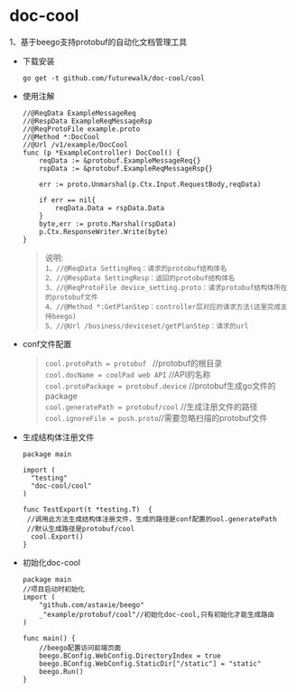 # doc-cool
1、基于beego支持protobuf的自动化文档管理工具

- 下载安装
  
  `go get -t github.com/futurewalk/doc-cool/cool`

- 使用注解
  
      //@ReqData ExampleMessageReq
      //@RespData ExampleReqMessageRsp
      //@ReqProtoFile example.proto
      //@Method *:DocCool
      //@Url /v1/example/DocCool
      func (p *ExampleController) DocCool() {
          reqData := &protobuf.ExampleMessageReq{}
          rspData := &protobuf.ExampleReqMessageRsp{}
        
          err := proto.Unmarshal(p.Ctx.Input.RequestBody,reqData)
        
          if err == nil{
              reqData.Data = rspData.Data
          }
          byte,err := proto.Marshal(rspData)
          p.Ctx.ResponseWriter.Write(byte)
      }
  > 说明:  
  > `1、//@ReqData SettingReq：请求的protobuf结构体名 `   
  > `2、//@RespData SettingResp：返回的protobuf结构体名`          
  > `3、//@ReqProtoFile device_setting.proto：请求protobuf结构体所在的protobuf文件`  
  > `4、//@Method *:GetPlanStep：controller层对应的请求方法(这里完成支持beego)`  
  > `5、//@Url /business/deviceset/getPlanStep：请求的url`   
- conf文件配置
  >`cool.protoPath = protobuf ` //protobuf的根目录   
  >`cool.docName = coolPad web API`  //API的名称   
  >`cool.protoPackage = protobuf.device`  //protobuf生成go文件的package  
  >`cool.generatePath = protobuf/cool`  //生成注册文件的路径  
  >`cool.ignoreFile = push.proto`//需要忽略扫描的protobuf文件  
- 生成结构体注册文件

      package main
  
      import (
  	    "testing"
  	    "doc-cool/cool"
      )
  
      func TestExport(t *testing.T)  {
       //调用此方法生成结构体注册文件，生成的路径是conf配置的ool.generatePath
       //默认生成路径是protobuf/cool
        cool.Export()
      }
- 初始化doc-cool

      package main
      //项目启动时初始化
      import (
          "github.com/astaxie/beego"
          _"example/protobuf/cool"//初始化doc-cool,只有初始化才能生成路由
      )
      
      func main() {
          //beego配置访问前端页面  
          beego.BConfig.WebConfig.DirectoryIndex = true
          beego.BConfig.WebConfig.StaticDir["/static"] = "static"
          beego.Run()
      }